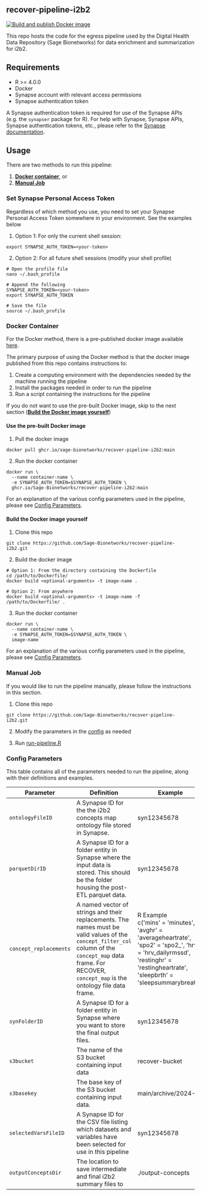 ## recover-pipeline-i2b2

[![Build and publish Docker image](https://github.com/Sage-Bionetworks/recover-pipeline-i2b2/actions/workflows/docker-build-publish.yml/badge.svg)](https://github.com/Sage-Bionetworks/recover-pipeline-i2b2/actions/workflows/docker-build-publish.yml)

This repo hosts the code for the egress pipeline used by the Digital Health Data Repository (Sage Bionetworks) for data enrichment and summarization for i2b2.

## Requirements

-   R >= 4.0.0
-   Docker
-   Synapse account with relevant access permissions
-   Synapse authentication token

A Synapse authentication token is required for use of the Synapse APIs (e.g. the `synapser` package for R). For help with Synapse, Synapse APIs, Synapse authentication tokens, etc., please refer to the [Synapse documentation](https://help.synapse.org/docs/).

## Usage

There are two methods to run this pipeline: 
1) [**Docker container**](#docker-container), or
2) [**Manual Job**](#manual-job)

### Set Synapse Personal Access Token

Regardless of which method you use, you need to set your Synapse Personal Access Token somewhere in your environment. See the examples below

1.  Option 1: For only the current shell session:

```Shell
export SYNAPSE_AUTH_TOKEN=<your-token>
```

2. Option 2: For all future shell sessions (modify your shell profile)

```Shell
# Open the profile file
nano ~/.bash_profile

# Append the following
SYNAPSE_AUTH_TOKEN=<your-token>
export SYNAPSE_AUTH_TOKEN

# Save the file
source ~/.bash_profile
```

### Docker Container

For the Docker method, there is a pre-published docker image available [here](https://github.com/orgs/Sage-Bionetworks/packages/container/package/recover-pipeline-i2b2).

The primary purpose of using the Docker method is that the docker image published from this repo contains instructions to:

1. Create a computing environment with the dependencies needed by the machine running the pipeline
2. Install the packages needed in order to run the pipeline
3. Run a script containing the instructions for the pipeline

If you do not want to use the pre-built Docker image, skip to the next section ([**Build the Docker image yourself**](#build-the-docker-image-yourself))

#### Use the pre-built Docker image

1.  Pull the docker image

```Shell
docker pull ghcr.io/sage-bionetworks/recover-pipeline-i2b2:main
```

2.  Run the docker container

```Shell
docker run \
  --name container-name \
  -e SYNAPSE_AUTH_TOKEN=$SYNAPSE_AUTH_TOKEN \
  ghcr.io/Sage-Bionetworks/recover-pipeline-i2b2:main
```

For an explanation of the various config parameters used in the pipeline, please see [Config Parameters](#config-parameters).

#### Build the Docker image yourself

1. Clone this repo

```Shell
git clone https://github.com/Sage-Bionetworks/recover-pipeline-i2b2.git
```

2.  Build the docker image

```Shell
# Option 1: From the directory containing the Dockerfile
cd /path/to/Dockerfile/
docker build <optional-arguments> -t image-name .

# Option 2: From anywhere
docker build <optional-arguments> -t image-name -f /path/to/Dockerfile/ .
```

3.  Run the docker container

```Shell
docker run \
  --name container-name \
  -e SYNAPSE_AUTH_TOKEN=$SYNAPSE_AUTH_TOKEN \
  image-name
```

For an explanation of the various config parameters used in the pipeline, please see [Config Parameters](#config-parameters).

### Manual Job

If you would like to run the pipeline manually, please follow the instructions in this section.

1. Clone this repo

```Shell
git clone https://github.com/Sage-Bionetworks/recover-pipeline-i2b2.git
```

2. Modify the parameters in the [config](config/config.yml) as needed

3. Run [run-pipeline.R](pipeline/run-pipeline.R)

### Config Parameters

This table contains all of the parameters needed to run the pipeline, along with their definitions and examples.

Parameter | Definition | Example
---|---|---
| `ontologyFileID` | A Synapse ID for the the i2b2 concepts map ontology file stored in Synapse. | syn12345678
| `parquetDirID` | A Synapse ID for a folder entity in Synapse where the input data is stored. This should be the folder housing the post-ETL parquet data. | syn12345678
| `concept_replacements` | A named vector of strings and their replacements. The names must be valid values of the `concept_filter_col` column of the `concept_map` data frame. For RECOVER, `concept_map` is the ontology file data frame. | R Example<br>c('mins' = 'minutes', 'avghr' = 'averageheartrate', 'spo2' = 'spo2\_', 'hrv' = 'hrv_dailyrmssd', 'restinghr' = 'restingheartrate', 'sleepbrth' = 'sleepsummarybreath') | concept_cd
| `synFolderID` | A Synapse ID for a folder entity in Synapse where you want to store the final output files. | syn12345678
| `s3bucket` | The name of the S3 bucket containing input data | recover-bucket
| `s3basekey` | The base key of the S3 bucket containing input data. | main/archive/2024-.../
| `selectedVarsFileID` | A Synapse ID for the CSV file listing which datasets and variables have been selected for use in this pipeline | syn12345678
| `outputConceptsDir` | The location to save intermediate and final i2b2 summary files to | ./output-concepts

